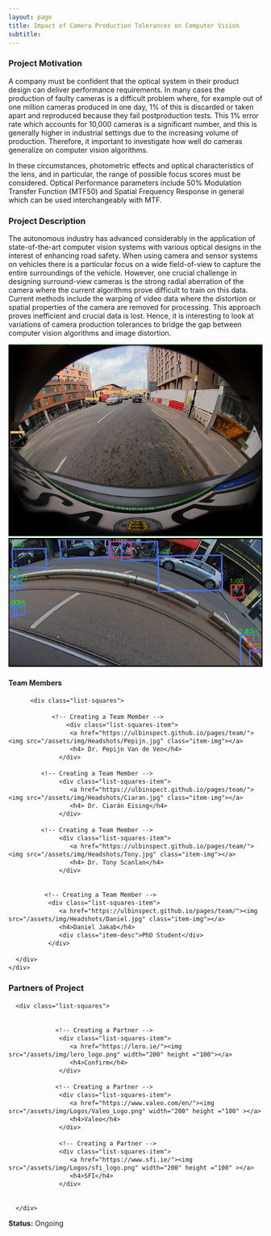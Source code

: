 ```yaml
---
layout: page
title: Impact of Camera Production Tolerances on Computer Vision 
subtitle: 
---
```



### Project Motivation
A company must be confident that the optical system in their product design can deliver performance requirements. In many cases the production of faulty cameras is a difficult problem where, for example out of one million cameras produced in one day, 1% of this is discarded or taken apart and reproduced because they fail postproduction tests. This 1% error rate which accounts for 10,000 cameras is a significant number, and this is generally higher in industrial settings due to the increasing volume of production. Therefore, it important to investigate how well do cameras generalize on computer vision algorithms. 

In these circumstances, photometric effects and optical characteristics of the lens, and in particular, the range of possible focus scores must be considered. Optical Performance parameters include 50% Modulation Transfer Function (MTF50) and Spatial Frequency Response in general which can be used interchangeably with MTF. 

### Project Description
The autonomous industry has advanced considerably in the application of state-of-the-art computer vision systems with various optical designs in the interest of enhancing road safety. When using camera and sensor systems on vehicles there is a particular focus on a wide field-of-view to capture the entire surroundings of the vehicle. However, one crucial challenge in designing surround-view cameras is the strong radial aberration of the camera where the current algorithms prove difficult to train on this data. Current methods include the warping of video data where the distortion or spatial properties of the camera are removed for processing. This approach proves inefficient and crucial data is lost. Hence, it is interesting to look at variations of camera production tolerances to bridge the gap between computer vision algorithms and image distortion. 




<img src="/assets/img/Camera_Prod_Tol/Camera_Production_Tolerances_1.png" class="center">
<img src="/assets/img/Camera_Prod_Tol/Camera_Production_Tolerances_2.png" class="center">


#### Team Members 


<div class="container-fluid">
   
   <div class="row">
                 
          <div class="list-squares">
      
                <!-- Creating a Team Member -->
                    <div class="list-squares-item">
                     <a href="https://ulbinspect.github.io/pages/team/"><img src="/assets/img/Headshots/Pepijn.jpg" class="item-img"></a>
                     <h4> Dr. Pepijn Van de Ven</h4>
                  </div>
                          
             <!-- Creating a Team Member -->
                  <div class="list-squares-item">
                     <a href="https://ulbinspect.github.io/pages/team/"><img src="/assets/img/Headshots/Ciaran.jpg" class="item-img"></a>
                     <h4> Dr. Ciarán Eising</h4>
                  </div>
        
             <!-- Creating a Team Member -->
                  <div class="list-squares-item">
                     <a href="https://ulbinspect.github.io/pages/team/"><img src="/assets/img/Headshots/Tony.jpg" class="item-img"></a>
                     <h4> Dr. Tony Scanlan</h4>
                  </div> 
 
      
              <!-- Creating a Team Member -->
               <div class="list-squares-item">
                  <a href="https://ulbinspect.github.io/pages/team/"><img src="/assets/img/Headshots/Daniel.jpg" class="item-img"></a>
                  <h4>Daniel Jakab</h4>
                  <div class="item-desc">PhD Student</div>
               </div>
 
      </div>
    </div>
</div>


### Partners of Project


<div class="container-fluid">
   
   <div class="row">
      
      <div class="list-squares">
                 
   
                 <!-- Creating a Partner -->
                  <div class="list-squares-item">
                     <a href="https://lero.ie/"><img src="/assets/img/lero_logo.png" width="200" height ="100"></a>
                     <h4>Confirm</h4>
                  </div>
         
                 <!-- Creating a Partner -->
                  <div class="list-squares-item">
                     <a href="https://www.valeo.com/en/"><img src="/assets/img/Logos/Valeo_Logo.png" width="200" height ="100" ></a>
                     <h4>Valeo</h4>
                  </div>
         
                  <!-- Creating a Partner -->
                  <div class="list-squares-item">
                     <a href="https://www.sfi.ie/"><img src="/assets/img/Logos/sfi_logo.png" width="200" height ="100" ></a>
                     <h4>SFI</h4>
                  </div>
                        
                  
      </div>
  </div>
</div>

**Status:** Ongoing

